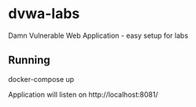 # dvwa-labs
Damn Vulnerable Web Application - easy setup for labs

## Running
docker-compose up

Application will listen on http://localhost:8081/
